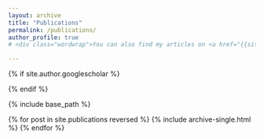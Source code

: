 ```yaml
---
layout: archive
title: "Publications"
permalink: /publications/
author_profile: true
# <div class="wordwrap">You can also find my articles on <a href="{{site.author.googlescholar}}">my Google Scholar profile</a>.</div>

---
```


{% if site.author.googlescholar %}
   
{% endif %}

{% include base_path %}

{% for post in site.publications reversed %}
  {% include archive-single.html %}
{% endfor %}
